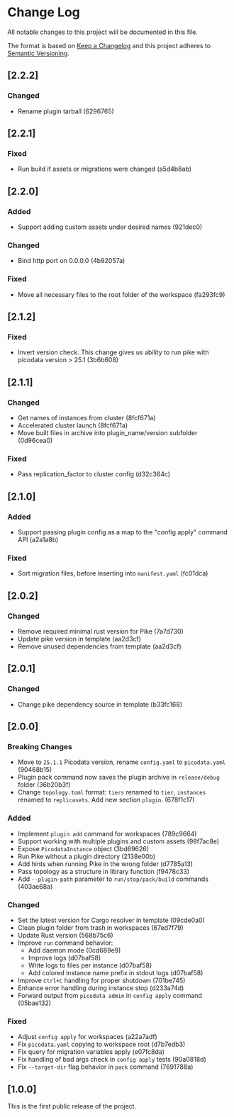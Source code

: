 # Change Log

All notable changes to this project will be documented in this file.

The format is based on [Keep a Changelog](http://keepachangelog.com/) and this project adheres to [Semantic Versioning](http://semver.org/).

## [2.2.2]

### Changed

- Rename plugin tarball (6296765)

## [2.2.1]

### Fixed

- Run build if assets or migrations were changed (a5d4b8ab)

## [2.2.0]

### Added

- Support adding custom assets under desired names (921dec0)

### Changed

- Bind http port on 0.0.0.0 (4b92057a)

### Fixed

- Move all necessary files to the root folder of the workspace (fa293fc9)

## [2.1.2]

### Fixed

- Invert version check. This change gives us ability to run pike with picodata version > 25.1 (3b6b608)

## [2.1.1]

### Changed

- Get names of instances from cluster (8fcf671a)
- Accelerated cluster launch (8fcf671a)
- Move built files in archive into plugin_name/version subfolder (0d96cea0)

### Fixed

- Pass replication_factor to cluster config (d32c364c)

## [2.1.0]

### Added

- Support passing plugin config as a map to the "config apply" command API (a2a1a8b)

### Fixed

- Sort migration files, before inserting into `manifest.yaml` (fc01dca)

## [2.0.2]

### Changed

- Remove required minimal rust version for Pike (7a7d730)
- Update pike version in template (aa2d3cf)
- Remove unused dependencies from template (aa2d3cf)

## [2.0.1]

### Changed

- Change pike dependency source in template (b33fc168)

## [2.0.0]

### Breaking Changes

- Move to `25.1.1` Picodata version, rename `config.yaml` to `picodata.yaml` (90468b15)
- Plugin pack command now saves the plugin archive in `release/debug` folder (36b20b3f)
- Change `topology.toml` format: `tiers` renamed to `tier`, `instances` renamed to `replicasets`. Add new section `plugin`. (678f1c17)

### Added

- Implement `plugin add` command for workspaces (789c9664)
- Support working with multiple plugins and custom assets (98f7ac8e)
- Expose `PicodataInstance` object (3bd69626)
- Run Pike without a plugin directory (2138e00b)
- Add hints when running Pike in the wrong folder (d7785a13)
- Pass topology as a structure in library function (f9478c33)
- Add `--plugin-path` parameter to `run/stop/pack/build` commands (403ae68a)

### Changed

- Set the latest version for Cargo resolver in template (09cde0a0)
- Clean plugin folder from trash in workspaces (67ed7f79)
- Update Rust version (568b75c6)
- Improve `run` command behavior:
  - Add daemon mode (0cd689e9)
  - Improve logs (d07baf58)
  - Write logs to files per instance (d07baf58)
  - Add colored instance name prefix in stdout logs (d07baf58)
- Improve `Ctrl+C` handling for proper shutdown (701be745)
- Enhance error handling during instance stop (d233a74d)
- Forward output from `picodata admin` in `config apply` command (05bae132)

### Fixed

- Adjust `config apply` for workspaces (a22a7adf)
- Fix `picodata.yaml` copying to workspace root (d7b7edb3)
- Fix query for migration variables apply (e07fc8da)
- Fix handling of bad args check in `config apply` tests (90a0818d)
- Fix `--target-dir` flag behavior in `pack` command (7691788a)

## [1.0.0]

This is the first public release of the project.
